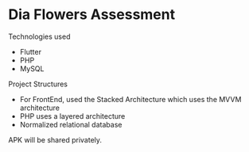 # Dia Flowers Assessment

Technologies used
- Flutter
- PHP
- MySQL

Project Structures
- For FrontEnd, used the Stacked Architecture which uses the MVVM architecture
- PHP uses a layered architecture
- Normalized relational database

APK will be shared privately.
